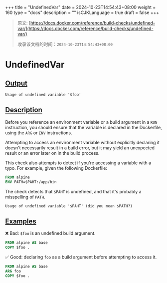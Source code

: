 +++
title = "UndefinedVar"
date = 2024-10-23T14:54:43+08:00
weight = 160
type = "docs"
description = ""
isCJKLanguage = true
draft = false
+++

> 原文: [https://docs.docker.com/reference/build-checks/undefined-var/](https://docs.docker.com/reference/build-checks/undefined-var/)
>
> 收录该文档的时间：`2024-10-23T14:54:43+08:00`

# UndefinedVar

## [Output](https://docs.docker.com/reference/build-checks/undefined-var/#output)



```text
Usage of undefined variable '$foo'
```

## [Description](https://docs.docker.com/reference/build-checks/undefined-var/#description)

Before you reference an environment variable or a build argument in a `RUN` instruction, you should ensure that the variable is declared in the Dockerfile, using the `ARG` or `ENV` instructions.

Attempting to access an environment variable without explicitly declaring it doesn't necessarily result in a build error, but it may yield an unexpected result or an error later on in the build process.

This check also attempts to detect if you're accessing a variable with a typo. For example, given the following Dockerfile:



```dockerfile
FROM alpine
ENV PATH=$PAHT:/app/bin
```

The check detects that `$PAHT` is undefined, and that it's probably a misspelling of `PATH`.



```text
Usage of undefined variable '$PAHT' (did you mean $PATH?)
```

## [Examples](https://docs.docker.com/reference/build-checks/undefined-var/#examples)

❌ Bad: `$foo` is an undefined build argument.



```dockerfile
FROM alpine AS base
COPY $foo .
```

✅ Good: declaring `foo` as a build argument before attempting to access it.



```dockerfile
FROM alpine AS base
ARG foo
COPY $foo .
```
